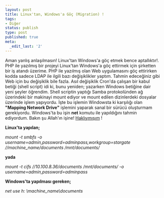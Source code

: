 ```yaml
---
layout: post
title: Linux'tan, Windows'a Göç (Migration) !
tags:
- Diğer
status: publish
type: post
published: true
meta:
  _edit_last: '2'
---
```

Aman yanlış anlaşılmasın! Linux'tan Windows'a göç etmek bence aptallıktır!. PHP ile yazılmış bir projeyi Linux'tan Windows'a göç ettirmek için şirketten bir iş atandı üzerime. PHP ile yazılmış olan Web uygulamasını göç ettirirken kodda sadece LDAP ile ilgili bazı değişiklikler yaptım. Tahmin edeceğiniz gibi Web için bu değişiklik bile fazla. Asıl değişiklik Cron'da çalışan bir kabul betiği (shell script) idi ki, bunu yeniden; yazarken Windows betiğine dair yeni şeyler öğrendim. Shell scriptin yaptığı Samba protokolünden ağ üzerindeki bir makinayi mount ediyor ve mount edilen dizinlerdeki dosyalar üzerinde işlem yapıyordu. İşte bu işlemin Windowsta ki karşılığı olan <strong>"Mapping Network Drive"</strong> işlemini yaparak sanal bir sürücü oluşturmam gerekiyordu. Windows'ta bu işin <strong>net</strong> komutu ile yapıldığını tahmin ediyordum. Bakın şu Allah'ın işine! <a href="http://www.cae.wisc.edu/site/public/?title=nt4netuse">Haklıymışım</a> !

<strong>Linux'ta yapılan;</strong>

<em>mount -t smbfs -o username=admin,password=adminpass,workgroup=stargate //machine_name/documents /mnt/documents/</em>

<strong>yada</strong>

<em>mount -t cifs //10.100.8.36/documents /mnt/documents/ -o username=admin,password=adminpass</em>

<strong>Windows'ta yapılması gereken;</strong>

<em>net use h: \\machine_name\documents</em>
